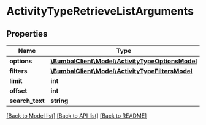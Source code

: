 # ActivityTypeRetrieveListArguments

## Properties
Name | Type | Description | Notes
------------ | ------------- | ------------- | -------------
**options** | [**\BumbalClient\Model\ActivityTypeOptionsModel**](ActivityTypeOptionsModel.md) |  | [optional] 
**filters** | [**\BumbalClient\Model\ActivityTypeFiltersModel**](ActivityTypeFiltersModel.md) |  | [optional] 
**limit** | **int** |  | [optional] 
**offset** | **int** |  | [optional] 
**search_text** | **string** |  | [optional] 

[[Back to Model list]](../README.md#documentation-for-models) [[Back to API list]](../README.md#documentation-for-api-endpoints) [[Back to README]](../README.md)


